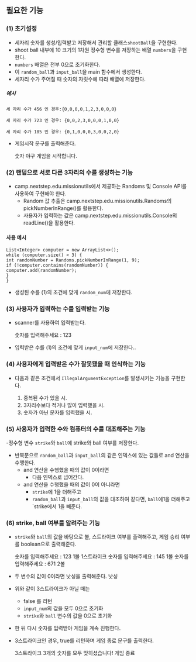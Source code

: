## 필요한 기능
### (1) 초기설정
- 세자리 숫자를 생성/입력받고 저장해서 관리할 클래스`shootBall`을 구현한다.
- shoot ball 내부에 10 크기의 1차원 정수형 변수를 저장하는 배열 `numbers`을 구현한다.
- `numbers` 배열은 전부 0으로 초기화한다.
- 이 `random_ball`과 `input_ball`을 main 함수에서 생성한다.
- 세자리 수가 주어질 때 숫자의 자릿수에 따라 배열에 저장한다.
##### 예시
    세 자리 수가 456 인 경우:{0,0,0,0,1,2,3,0,0,0}

    세 자리 수가 723 인 경우: {0,0,2,3,0,0,0,1,0,0}

    세 자리 수가 185 인 경우: {0,1,0,0,0,3,0,0,2,0}
- 게임시작 문구를 출력해준다.


    숫자 야구 게임을 시작합니다.
### (2) 랜덤으로 서로 다른 3자리의 수를 생성하는 기능
- camp.nextstep.edu.missionutils에서 제공하는 Randoms 및 Console API를 사용하여 구현해야 한다.
  - Random 값 추출은 camp.nextstep.edu.missionutils.Randoms의 pickNumberInRange()를 활용한다.
  - 사용자가 입력하는 값은 camp.nextstep.edu.missionutils.Console의 readLine()을 활용한다.
#### 사용 예시
    List<Integer> computer = new ArrayList<>();
    while (computer.size() < 3) {
    int randomNumber = Randoms.pickNumberInRange(1, 9);
    if (!computer.contains(randomNumber)) {
    computer.add(randomNumber);
    }
    }
- 생성된 수를 (1)의 조건에 맞게 `random_num`에 저장한다.
### (3) 사용자가 입력하는 수를 입력받는 기능
- scanner를 사용하여 입력받는다.


    숫자를 입력해주세요 : 123
- 입력받은 수를 (1)의 조건에 맞게 `input_num`에 저장한다..

### (4) 사용자에게 입력받은 수가 잘못됐을 때 인식하는 기능
- 다음과 같은 조건에서 `IllegalArgumentException`를 발생시키는 기능을 구현한다. 


  1. 중복된 수가 있을 시.
  2. 3자리수보다 적거나 많이 입력했을 시.
  3. 숫자가 아닌 문자를 입력했을 시.

### (5) 사용자가 입력한 수와 컴퓨터의 수를 대조해주는 기능
-정수형 변수 `strike`와 `ball`에 strike와 ball 여부를 저장한다.
- 반복문으로 `random_ball`과 `input_ball`의 같은 인덱스에 있는 값들로 and 연산을 수행한다.
  - and 연산을 수행했을 때의 값이 0이라면
    - 다음 인덱스로 넘어간다.
  - and 연산을 수행했을 때의 값이 0이 아니라면
    - `strike`에 1을 더해주고
    - `random_ball`과 `input_ball`의 값을 대조하여 같다면, `ball`에1을 더해주고 `strike에서 1을 빼준다.
### (6) strike, ball 여부를 알려주는 기능
- `strike`와 `ball`의 값을 바탕으로 볼, 스트라이크 여부를 출력해주고, 게임 승리 여부를 boolean으로 출력해준다.


    숫자를 입력해주세요 : 123
    1볼 1스트라이크
    숫자를 입력해주세요 : 145
    1볼
    숫자를 입력해주세요 : 671
    2볼
- 두 변수의 값이 0이라면 낫싱을 출력해준다.
    낫싱
- 위와 같이 3스트라이크가 아닐 때는 
  - false 를 리턴
  - `input_num`의 값을 모두 0으로 초기화 
  - `strike`와 `ball` 변수의 값을 0으로 초기화
- 한 뒤 다시 숫자를 입력받아 게임을 계속 진행한다.
- 3스트라이크인 경우, true를 리턴하며 게임 종료 문구를 출력한다.


    3스트라이크
    3개의 숫자를 모두 맞히셨습니다! 게임 종료
